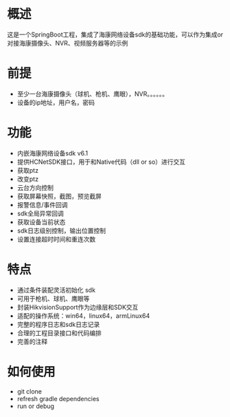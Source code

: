 # 概述

这是一个SpringBoot工程，集成了海康网络设备sdk的基础功能，可以作为集成or对接海康摄像头、NVR、视频服务器等的示例

# 前提

* 至少一台海康摄像头（球机、枪机、鹰眼），NVR。。。。。。
* 设备的ip地址，用户名，密码

# 功能

* 内嵌海康网络设备sdk v6.1
* 提供HCNetSDK接口，用于和Native代码（dll or so）进行交互
* 获取ptz
* 改变ptz
* 云台方向控制
* 获取屏幕快照，截图，预览截屏
* 报警信息/事件回调
* sdk全局异常回调
* 获取设备当前状态
* sdk日志级别控制，输出位置控制
* 设置连接超时时间和重连次数

# 特点

* 通过条件装配灵活初始化 sdk
* 可用于枪机、球机、鹰眼等
* 封装HikvisionSupport作为边缘层和SDK交互
* 适配的操作系统：win64，linux64，armLinux64
* 完整的程序日志和sdk日志记录
* 合理的工程目录接口和代码编排
* 完善的注释

# 如何使用

* git clone
* refresh gradle dependencies
* run or debug 

